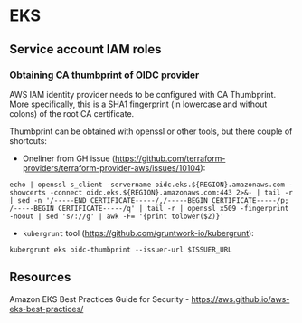 # EKS

## Service account IAM roles

### Obtaining CA thumbprint of OIDC provider

AWS IAM identity provider needs to be configured with CA Thumbprint. More specifically, this is a SHA1 fingerprint (in lowercase and without colons) of the root CA certificate.

Thumbprint can be obtained with openssl or other tools, but there couple of shortcuts:

* Oneliner from GH issue (https://github.com/terraform-providers/terraform-provider-aws/issues/10104):

```
echo | openssl s_client -servername oidc.eks.${REGION}.amazonaws.com -showcerts -connect oidc.eks.${REGION}.amazonaws.com:443 2>&- | tail -r | sed -n '/-----END CERTIFICATE-----/,/-----BEGIN CERTIFICATE-----/p; /-----BEGIN CERTIFICATE-----/q' | tail -r | openssl x509 -fingerprint -noout | sed 's/://g' | awk -F= '{print tolower($2)}'
```

* `kubergrunt` tool (https://github.com/gruntwork-io/kubergrunt):

`kubergrunt eks oidc-thumbprint --issuer-url $ISSUER_URL`

## Resources

Amazon EKS Best Practices Guide for Security - https://aws.github.io/aws-eks-best-practices/
